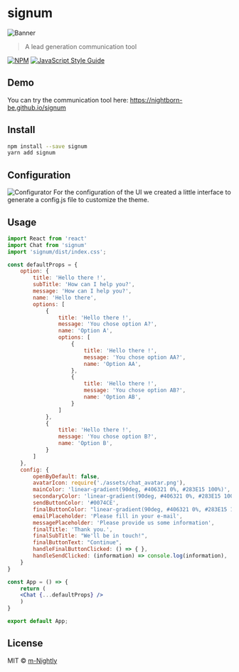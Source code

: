 # signum
![Banner](https://github.com/nightborn-be/signum/blob/master/lab_signum.png)
> A lead generation communication tool

[![NPM](https://img.shields.io/npm/v/signum.svg)](https://www.npmjs.com/package/signum) [![JavaScript Style Guide](https://img.shields.io/badge/code_style-standard-brightgreen.svg)](https://standardjs.com)

## Demo

You can try the communication tool here: https://nightborn-be.github.io/signum

## Install

```bash
npm install --save signum
yarn add signum
```

## Configuration

![Configurator](https://github.com/nightborn-be/signum/blob/master/lab_signum_configurator.png)
For the configuration of the UI we created a little interface to generate a config.js file to customize the theme.

## Usage

```jsx
import React from 'react'
import Chat from 'signum'
import 'signum/dist/index.css';

const defaultProps = {
	option: {
		title: 'Hello there !',
		subTitle: 'How can I help you?',
		message: 'How can I help you?',
		name: 'Hello there',
		options: [
			{
				title: 'Hello there !',
				message: 'You chose option A?',
				name: 'Option A',
				options: [
					{
						title: 'Hello there !',
						message: 'You chose option AA?',
						name: 'Option AA',
					},
					{
						title: 'Hello there !',
						message: 'You chose option AB?',
						name: 'Option AB',
					}
				]
			},
			{
				title: 'Hello there !',
				message: 'You chose option B?',
				name: 'Option B',
			}
		]
	},
	config: {
		openByDefault: false,
		avatarIcon: require('./assets/chat_avatar.png'),
		mainColor: 'linear-gradient(90deg, #406321 0%, #283E15 100%)',
		secondaryColor: 'linear-gradient(90deg, #406321 0%, #283E15 100%)',
		sendButtonColor: '#0074CE',
		finalButtonColor: "linear-gradient(90deg, #406321 0%, #283E15 100%)",
		emailPlaceholder: 'Please fill in your e-mail',
		messagePlaceholder: 'Please provide us some information',
		finalTitle: 'Thank you.',
		finalSubTitle: "We'll be in touch!",
		finalButtonText: "Continue",
		handleFinalButtonClicked: () => { },
		handleSendClicked: (information) => console.log(information),
	}
}

const App = () => {
	return (
    <Chat {...defaultProps} />
	)
}

export default App;
```

## License

MIT © [m-Nightly](https://github.com/m-Nightly)